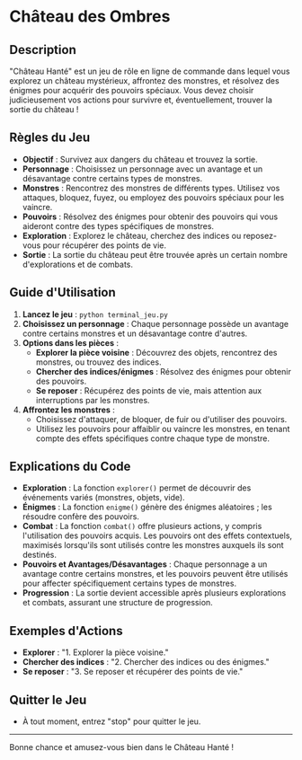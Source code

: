 # Château des Ombres

## Description

"Château Hanté" est un jeu de rôle en ligne de commande dans lequel vous explorez un château mystérieux, affrontez des monstres, et résolvez des énigmes pour acquérir des pouvoirs spéciaux. Vous devez choisir judicieusement vos actions pour survivre et, éventuellement, trouver la sortie du château !

## Règles du Jeu

- **Objectif** : Survivez aux dangers du château et trouvez la sortie.
- **Personnage** : Choisissez un personnage avec un avantage et un désavantage contre certains types de monstres.
- **Monstres** : Rencontrez des monstres de différents types. Utilisez vos attaques, bloquez, fuyez, ou employez des pouvoirs spéciaux pour les vaincre.
- **Pouvoirs** : Résolvez des énigmes pour obtenir des pouvoirs qui vous aideront contre des types spécifiques de monstres.
- **Exploration** : Explorez le château, cherchez des indices ou reposez-vous pour récupérer des points de vie.
- **Sortie** : La sortie du château peut être trouvée après un certain nombre d'explorations et de combats.

## Guide d'Utilisation

1. **Lancez le jeu** : `python terminal_jeu.py`
2. **Choisissez un personnage** : Chaque personnage possède un avantage contre certains monstres et un désavantage contre d'autres.
3. **Options dans les pièces** :
   - **Explorer la pièce voisine** : Découvrez des objets, rencontrez des monstres, ou trouvez des indices.
   - **Chercher des indices/énigmes** : Résolvez des énigmes pour obtenir des pouvoirs.
   - **Se reposer** : Récupérez des points de vie, mais attention aux interruptions par les monstres.
4. **Affrontez les monstres** :
   - Choisissez d'attaquer, de bloquer, de fuir ou d'utiliser des pouvoirs.
   - Utilisez les pouvoirs pour affaiblir ou vaincre les monstres, en tenant compte des effets spécifiques contre chaque type de monstre.

## Explications du Code

- **Exploration** : La fonction `explorer()` permet de découvrir des événements variés (monstres, objets, vide).
- **Énigmes** : La fonction `enigme()` génère des énigmes aléatoires ; les résoudre confère des pouvoirs.
- **Combat** : La fonction `combat()` offre plusieurs actions, y compris l'utilisation des pouvoirs acquis. Les pouvoirs ont des effets contextuels, maximisés lorsqu'ils sont utilisés contre les monstres auxquels ils sont destinés.
- **Pouvoirs et Avantages/Désavantages** : Chaque personnage a un avantage contre certains monstres, et les pouvoirs peuvent être utilisés pour affecter spécifiquement certains types de monstres.
- **Progression** : La sortie devient accessible après plusieurs explorations et combats, assurant une structure de progression.

## Exemples d'Actions

- **Explorer** : "1. Explorer la pièce voisine."
- **Chercher des indices** : "2. Chercher des indices ou des énigmes."
- **Se reposer** : "3. Se reposer et récupérer des points de vie."

## Quitter le Jeu

- À tout moment, entrez "stop" pour quitter le jeu.

---

Bonne chance et amusez-vous bien dans le Château Hanté !
